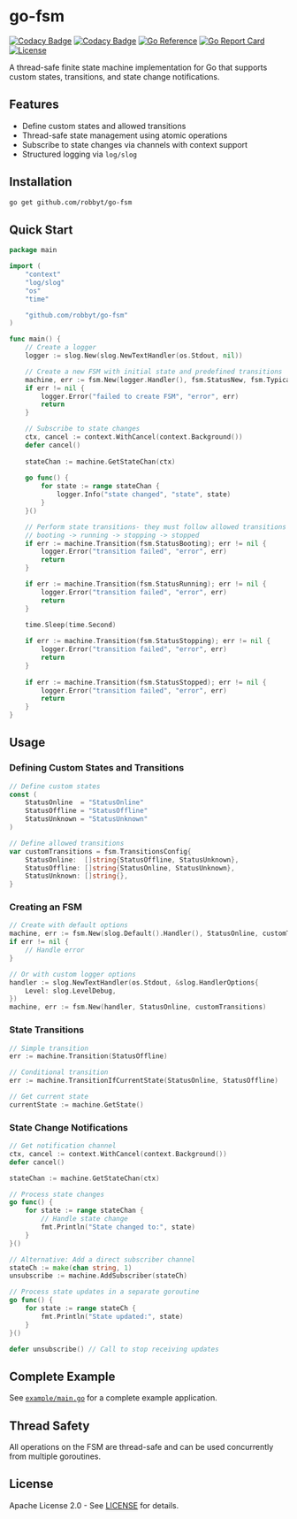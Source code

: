 # go-fsm

[![Codacy Badge](https://app.codacy.com/project/badge/Grade/4f29403ba799463bbab4b1cfe1336d9e)](https://app.codacy.com/gh/robbyt/go-fsm/dashboard?utm_source=gh&utm_medium=referral&utm_content=&utm_campaign=Badge_grade)
[![Codacy Badge](https://app.codacy.com/project/badge/Coverage/4f29403ba799463bbab4b1cfe1336d9e)](https://app.codacy.com/gh/robbyt/go-fsm/dashboard?utm_source=gh&utm_medium=referral&utm_content=&utm_campaign=Badge_coverage)
[![Go Reference](https://pkg.go.dev/badge/github.com/robbyt/go-fsm.svg)](https://pkg.go.dev/github.com/robbyt/go-fsm)
[![Go Report Card](https://goreportcard.com/badge/github.com/robbyt/go-fsm)](https://goreportcard.com/report/github.com/robbyt/go-fsm)
[![License](https://img.shields.io/badge/license-Apache%202.0-blue.svg)](LICENSE)

A thread-safe finite state machine implementation for Go that supports custom states, transitions, and state change notifications.

## Features

- Define custom states and allowed transitions
- Thread-safe state management using atomic operations
- Subscribe to state changes via channels with context support
- Structured logging via `log/slog`

## Installation

```bash
go get github.com/robbyt/go-fsm
```

## Quick Start

```go
package main

import (
	"context"
	"log/slog"
	"os"
	"time"

	"github.com/robbyt/go-fsm"
)

func main() {
	// Create a logger
	logger := slog.New(slog.NewTextHandler(os.Stdout, nil))

	// Create a new FSM with initial state and predefined transitions
	machine, err := fsm.New(logger.Handler(), fsm.StatusNew, fsm.TypicalTransitions)
	if err != nil {
		logger.Error("failed to create FSM", "error", err)
		return
	}

	// Subscribe to state changes
	ctx, cancel := context.WithCancel(context.Background())
	defer cancel()
	
	stateChan := machine.GetStateChan(ctx)
	
	go func() {
		for state := range stateChan {
			logger.Info("state changed", "state", state)
		}
	}()

	// Perform state transitions- they must follow allowed transitions
	// booting -> running -> stopping -> stopped
	if err := machine.Transition(fsm.StatusBooting); err != nil {
		logger.Error("transition failed", "error", err)
		return
	}

	if err := machine.Transition(fsm.StatusRunning); err != nil {
		logger.Error("transition failed", "error", err)
		return
	}

	time.Sleep(time.Second)
	
	if err := machine.Transition(fsm.StatusStopping); err != nil {
		logger.Error("transition failed", "error", err)
		return
	}
	
	if err := machine.Transition(fsm.StatusStopped); err != nil {
		logger.Error("transition failed", "error", err)
		return
	}
}
```

## Usage

### Defining Custom States and Transitions

```go
// Define custom states
const (
	StatusOnline  = "StatusOnline"
	StatusOffline = "StatusOffline"
	StatusUnknown = "StatusUnknown"
)

// Define allowed transitions
var customTransitions = fsm.TransitionsConfig{
	StatusOnline:  []string{StatusOffline, StatusUnknown},
	StatusOffline: []string{StatusOnline, StatusUnknown},
	StatusUnknown: []string{},
}
```

### Creating an FSM

```go
// Create with default options
machine, err := fsm.New(slog.Default().Handler(), StatusOnline, customTransitions)
if err != nil {
	// Handle error
}

// Or with custom logger options
handler := slog.NewTextHandler(os.Stdout, &slog.HandlerOptions{
	Level: slog.LevelDebug,
})
machine, err := fsm.New(handler, StatusOnline, customTransitions)
```

### State Transitions

```go
// Simple transition
err := machine.Transition(StatusOffline)

// Conditional transition
err := machine.TransitionIfCurrentState(StatusOnline, StatusOffline)

// Get current state
currentState := machine.GetState()
```

### State Change Notifications

```go
// Get notification channel
ctx, cancel := context.WithCancel(context.Background())
defer cancel()

stateChan := machine.GetStateChan(ctx)

// Process state changes
go func() {
	for state := range stateChan {
		// Handle state change
		fmt.Println("State changed to:", state)
	}
}()

// Alternative: Add a direct subscriber channel
stateCh := make(chan string, 1)
unsubscribe := machine.AddSubscriber(stateCh)

// Process state updates in a separate goroutine
go func() {
	for state := range stateCh {
		fmt.Println("State updated:", state)
	}
}()

defer unsubscribe() // Call to stop receiving updates
```

## Complete Example

See [`example/main.go`](example/main.go) for a complete example application.

## Thread Safety

All operations on the FSM are thread-safe and can be used concurrently from multiple goroutines.

## License

Apache License 2.0 - See [LICENSE](LICENSE) for details.

